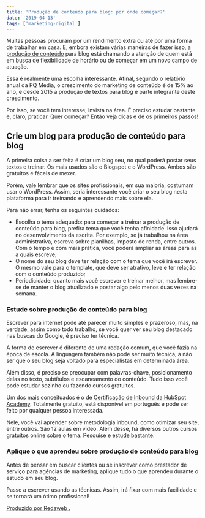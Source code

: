 ```yaml
---
title: 'Produção de conteúdo para blog: por onde começar?'
date: '2019-04-13'
tags: ['marketing-digital']
---
```


Muitas pessoas procuram por um rendimento extra ou até por uma forma de trabalhar em casa. E, embora existam várias maneiras de fazer isso, a [produção de conteúdo](https://redaweb.com.br/posts/producao-de-conteudo-o-guia-completo-e-definitivo) para blog está chamando a atenção de quem está em busca de flexibilidade de horário ou de começar em um novo campo de atuação.

Essa é realmente uma escolha interessante. Afinal, segundo o relatório anual da PQ Media, o crescimento do marketing de conteúdo é de 15% ao ano, e desde 2015 a produção de textos para blog é parte integrante deste crescimento.

Por isso, se você tem interesse, invista na área. É preciso estudar bastante e, claro, praticar. Quer começar? Então veja dicas e dê os primeiros passos!

## Crie um blog para produção de conteúdo para blog

A primeira coisa a ser feita é criar um blog seu, no qual poderá postar seus textos e treinar. Os mais usados são o Blogspot e o WordPress. Ambos são gratuitos e fáceis de mexer.

Porém, vale lembrar que os sites profissionais, em sua maioria, costumam usar o WordPress. Assim, seria interessante você criar o seu blog nesta plataforma para ir treinando e aprendendo mais sobre ela.

Para não errar, tenha os seguintes cuidados:

- Escolha o tema adequado: para começar a treinar a produção de conteúdo para blog, prefira tema que você tenha afinidade. Isso ajudará no desenvolvimento da escrita. Por exemplo, se já trabalhou na área administrativa, escreva sobre planilhas, imposto de renda, entre outros. Com o tempo e com mais prática, você poderá ampliar as áreas para as a quais escreve;
- O nome do seu blog deve ter relação com o tema que você irá escrever. O mesmo vale para o template, que deve ser atrativo, leve e ter relação com o conteúdo produzido;
- Periodicidade: quanto mais você escrever e treinar melhor, mas lembre-se de manter o blog atualizado e postar algo pelo menos duas vezes na semana.

### Estude sobre produção de conteúdo para blog

Escrever para internet pode até parecer muito simples e prazeroso, mas, na verdade, assim como todo trabalho, se você quer ver seu blog destacado nas buscas do Google, é preciso ter técnica.

A forma de escrever é diferente de uma redação comum, que você fazia na época de escola. A linguagem também não pode ser muito técnica, a não ser que o seu blog seja voltado para especialistas em determinada área.

Além disso, é preciso se preocupar com palavras-chave, posicionamento delas no texto, subtítulos e escaneamento do conteúdo. Tudo isso você pode estudar sozinho ou fazendo cursos gratuitos.

Um dos mais conceituados é o de [Certificação de Inbound da HubSpot Academy](https://certification.hubspot.com/certificacao-inbound). Totalmente gratuito, está disponível em português e pode ser feito por qualquer pessoa interessada.

Nele, você vai aprender sobre metodologia inbound, como otimizar seu site, entre outros. São 12 aulas em vídeo. Além desse, há diversos outros cursos gratuitos online sobre o tema. Pesquise e estude bastante.

### Aplique o que aprendeu sobre produção de conteúdo para blog

Antes de pensar em buscar clientes ou se inscrever como prestador de serviço para agências de marketing, aplique tudo o que aprendeu durante o estudo em seu blog.

Passe a escrever usando as técnicas. Assim, irá fixar com mais facilidade e se tornará um ótimo profissional!

[Produzido por Redaweb .](https://www.redaweb.com.br)
